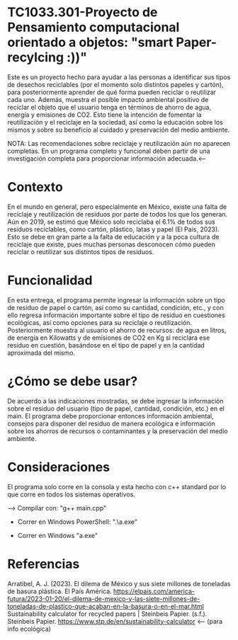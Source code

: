 # TC1033.301-Proyecto de Pensamiento computacional orientado a objetos: "smart Paper-recylcing :))"
Este es un proyecto hecho para ayudar a las personas a identificar sus tipos de desechos reciclables (por el momento solo distintos papeles y cartón), para posteriormente aprender de qué forma pueden reciclar o reutilizar cada uno. Además, muestra el posible impacto ambiental positivo de reciclar el objeto que el usuario tenga en términos de ahorro de agua, energía y emisiones de CO2. Esto tiene la intención de fomentar la reutilización y el reciclaje en la sociedad, así como la educación sobre los mismos y sobre su beneficio al cuidado y preservación del medio ambiente.

NOTA: Las recomendaciones sobre reciclaje y reutilización aún no aparecen completas. En un programa completo y funcional deben partir de una investigación completa para proporcionar información adecuada.<--

# Contexto
En el mundo en general, pero especialmente en México, existe una falta de reciclaje y reutilización de residuos por parte de todos los que los generan. Aún en 2019, se estimó que México solo reciclaba el 6.1% de todos sus residuos reciclables, como cartón, plástico, latas y papel (El País, 2023). Esto se debe en gran parte a la falta de educación y a la poca cultura de reciclaje que existe, pues muchas personas desconocen cómo pueden reciclar o reutilizar sus distintos tipos de residuos.

# Funcionalidad
En esta entrega, el programa permite ingresar la información sobre un tipo de residuo de papel o cartón, así como su cantidad, condición, etc., y con ello regresa información importante sobre el tipo de residuo en cuestiones ecológicas, así como opciones para su reciclaje o reutilización. Posteriormente muestra al usuario el ahorro de recursos: de agua en litros, de energía en Kilowatts y de emisiones de CO2 en Kg si reciclara ese residuo en cuestión, basándose en el tipo de papel y en la cantidad aproximada del mismo.

# ¿Cómo se debe usar?
De acuerdo a las indicaciones mostradas, se debe ingresar la información sobre el residuo del usuario (tipo de papel, cantidad, condición, etc.) en el main. El programa debe proporcionar entonces información ambiental, consejos para disponer del residuo de manera ecológica e información sobre los ahorros de recursos o contaminantes y la preservación del medio ambiente.

# Consideraciones
El programa solo corre en la consola y esta hecho con c++ standard por lo que corre en todos los sistemas operativos.

--> Compilar con: "g++ main.cpp"

+ Correr en Windows PowerShell: ".\a.exe"

+ Correr en Windows "a.exe"

# Referencias
Arratibel, A. J. (2023). El dilema de México y sus siete millones de toneladas de basura plástica. El País América. https://elpais.com/america-futura/2023-01-20/el-dilema-de-mexico-y-las-siete-millones-de-toneladas-de-plastico-que-acaban-en-la-basura-o-en-el-mar.html
Sustainability calculator for recycled papers | Steinbeis Papier. (s.f.). Steinbeis Papier. https://www.stp.de/en/sustainability-calculator <-- (para info ecológica)
